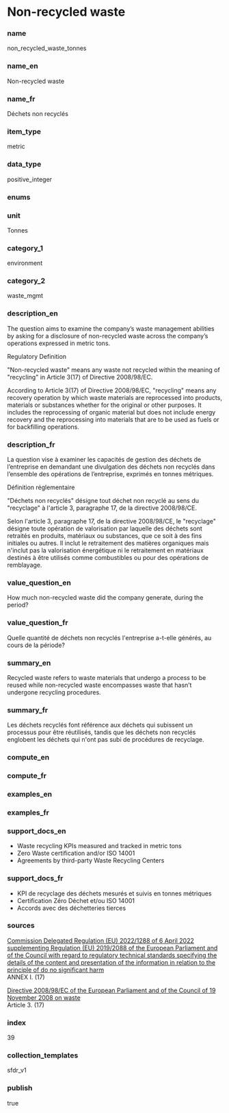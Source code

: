 # Non-recycled waste

### name

non_recycled_waste_tonnes

### name_en

Non-recycled waste

### name_fr

Déchets non recyclés

### item_type

metric

### data_type

positive_integer

### enums



### unit

Tonnes

### category_1

environment

### category_2

waste_mgmt

### description_en


The question aims to examine the company’s waste management abilities by asking for a disclosure of
non-recycled waste across the company’s operations expressed in metric tons.

Regulatory Definition

"Non-recycled waste" means any waste not recycled within the meaning of "recycling" in Article
3(17) of Directive 2008/98/EC.

According to Article 3(17) of Directive 2008/98/EC, "recycling" means any recovery operation by
which waste materials are reprocessed into products, materials or substances whether for the
original or other purposes. It includes the reprocessing of organic material but does not include
energy recovery and the reprocessing into materials that are to be used as fuels or for backfilling
operations.


### description_fr

La question vise à examiner les capacités de gestion des déchets de l’entreprise en demandant une
divulgation des déchets non recyclés dans l’ensemble des opérations de l’entreprise, exprimés en
tonnes métriques.

Définition réglementaire

"Déchets non recyclés" désigne tout déchet non recyclé au sens du "recyclage" à l'article 3,
paragraphe 17, de la directive 2008/98/CE.

Selon l'article 3, paragraphe 17, de la directive 2008/98/CE, le "recyclage" désigne toute opération
de valorisation par laquelle des déchets sont retraités en produits, matériaux ou substances, que
ce soit à des fins initiales ou autres. Il inclut le retraitement des matières organiques mais
n'inclut pas la valorisation énergétique ni le retraitement en matériaux destinés à être utilisés
comme combustibles ou pour des opérations de remblayage.


### value_question_en

How much non-recycled waste did the company generate, during the period?

### value_question_fr

Quelle quantité de déchets non recyclés l'entreprise a-t-elle générés,
au cours de la période?

### summary_en

Recycled waste refers to waste materials that undergo a process to be reused while non-recycled
waste encompasses waste that hasn’t undergone recycling procedures. 

### summary_fr

Les déchets recyclés font référence aux déchets qui subissent un processus pour être réutilisés,
tandis que les déchets non recyclés englobent les déchets qui n'ont pas subi de procédures de
recyclage.

### compute_en



### compute_fr



### examples_en


### examples_fr



### support_docs_en

- Waste recycling KPIs measured and tracked in metric tons
- Zero Waste certification and/or ISO 14001
- Agreements by third-party Waste Recycling Centers


### support_docs_fr

- KPI de recyclage des déchets mesurés et suivis en tonnes métriques
- Certification Zéro Déchet et/ou ISO 14001
- Accords avec des déchetteries tierces

### sources

[Commission Delegated Regulation (EU) 2022/1288 of 6 April 2022 supplementing Regulation (EU)
2019/2088 of the European Parliament and of the Council with regard to regulatory technical
standards specifying the details of the content and presentation of the information in relation
to the principle of do no significant harm](https://eur-lex.europa.eu/legal-content/EN/TXT/?uri=CELEX%3A02022R1288-20220725)  
ANNEX I. (17)  

[Directive 2008/98/EC of the European Parliament and of the Council of 19 November 2008 on waste](https://eur-lex.europa.eu/legal-content/EN/TXT/?uri=CELEX%3A02008L0098-20180705)  
Article 3. (17)

            
### index

39

### collection_templates

sfdr_v1

### publish

true
